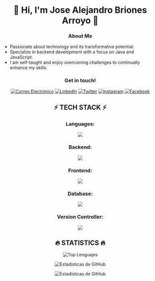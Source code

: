 <h1 align="center">👾 Hi, I'm Jose Alejandro Briones Arroyo 👾</h1>

<h3 align="center">About Me</h3>

- Passionate about technology and its transformative potential.
- Specialize in backend development with a focus on Java and JavaScript.
- I am self-taught and enjoy overcoming challenges to continually enhance my skills.

<h3 align="center">Get in touch!</h3>
  <p align="center">
    <a href="mailto:j.alejandro.briones.a22@gmail.com" target="blank"><img src="https://img.shields.io/badge/Gmail-FF3838?style=for-the-badge&logo=gmail&logoColor=white" alt="Correo Electrónico" /></a>
    <a href="https://www.linkedin.com/in/alexba2004" target="blank"><img src="https://img.shields.io/badge/LinkedIn-0077B5?style=for-the-badge&logo=linkedin&logoColor=white" alt="LinkedIn" /></a>
    <a href="https://twitter.com/alexba2004" target="blank"><img src="https://img.shields.io/badge/Twitter-000000?style=for-the-badge&logo=twitter&logoColor=white" alt="Twitter" /></a>
    <a href="https://www.instagram.com/alexba2004/" target="blank"><img src="https://img.shields.io/badge/Instagram-FF0074?style=for-the-badge&logo=instagram&logoColor=white" alt="Instagram" /></a>
    <a href="https://www.facebook.com/alexba2004/" target="blank"><img src="https://img.shields.io/badge/Facebook-007BFF?style=for-the-badge&logo=facebook&logoColor=white" alt="Facebook" /></a>
  </p>

<h2 align="center">⚡ TECH STACK ⚡</h2>
<h3 align="center">Languages:</h3>
<p align="center">
  <img src="https://skillicons.dev/icons?i=javascript,java,php,cpp" />
</p>
<h3 align="center">Backend:</h3>
<p align="center">
  <img src="https://skillicons.dev/icons?i=spring,nodejs,express,sequelize" />
</p>
<h3 align="center">Frontend:</h3>
<p align="center">
  <img src="https://skillicons.dev/icons?i=html,css,bootstrap,tailwind,pug" />
</p>
<h3 align="center">Database:</h3>
<p align="center">
  <img src="https://skillicons.dev/icons?i=mysql,mongodb" />
</p>
<h3 align="center">Version Controller:</h3>
<p align="center">
  <img src="https://skillicons.dev/icons?i=git,github" />
</p>

<h2 align="center">🔥 STATISTICS 🔥</h3>
<p align="center">
  <img src="https://github-readme-stats.vercel.app/api/top-langs/?username=alexba2004&layout=compact&theme=github_dark" alt="Top Lenguajes" />
</p>
<p align="center">
  <img src="https://github-readme-stats.vercel.app/api?username=alexba2004&show_icons=true&count_private=true&theme=github_dark" alt="Estadísticas de GitHub" />
</p>
<p align="center">
  <img src="https://github-profile-summary-cards.vercel.app/api/cards/profile-details?username=alexba2004&theme=github_dark" alt="Estadísticas de GitHub" />
</p>
